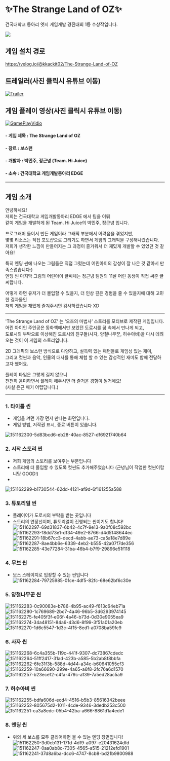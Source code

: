 # ✨The Strange Land of OZ✨
 
건국대학교 동아리 엣지 게임개발 경진대회 1등 수상작입니다.

![](https://images.velog.io/images/minjujuu/post/7d51fbf7-8456-49d3-a2d7-70d6f448f291/%EA%B2%8C%EC%9E%84%EA%B0%9C%EB%B0%9C%EA%B2%BD%EC%A7%84%EB%8C%80%ED%9A%8C%20%EC%83%81%EC%9E%A5.PNG)

## 게임 설치 경로
https://velog.io/@kkackit02/The-Strange-Land-of-OZ

## 트레일러(사진 클릭시 유튜브 이동)
[![Trailer](https://img.youtube.com/vi/qWUD9Z2Uv_w/0.jpg)](https://www.youtube.com/watch?v=qWUD9Z2Uv_w)

## 게임 플레이 영상(사진 클릭시 유튜브 이동)
[![GamePlayVidio](https://img.youtube.com/vi/dYBezBhVxqI/0.jpg)](https://www.youtube.com/watch?v=dYBezBhVxqI)


#### - 게임 제목 : The Strange Land of OZ
#### - 장르 : 보스런
#### - 개발자 : 박민주, 정근녕 (Team. Hi Juice)
#### - 소속 : 건국대학교 게임개발동아리 EDGE

***
## 게임 소개
안녕하세요!  
저희는 건국대학교 게임개발동아리 EDGE 에서 팀을 이뤄  
같이 게임을 개발하게 된 Team. Hi Juice의 박민주, 정근녕 입니다.  
  
프로그래머 둘이서 만든 게임이라 그래픽 부분에서 어려움을 겪었지만,  
몇몇 리소스는 직접 포토샵으로 그리기도 하면서 게임의 그래픽을 구성해나갔습니다.  
저희가 생각한 느낌이 만들어지는 그 과정이 즐거워서 더 재밌게 개발할 수 있었던 것 같아요!  
  
특히 엔딩 씬에 나오는 그림들은 직접 그렸는데 어린아이의 감성이 잘 나온 것 같아서 만족스럽습니다:)  
엔딩 씬 마지막 그림의 어린아이 글씨체는 정근녕 팀원의 11살 어린 동생이 직접 써준 글씨랍니다.  
  
어떻게 하면 유저가 더 몰입할 수 있을지, 더 인상 깊은 경험을 줄 수 있을지에 대해 고민한 결과물인  
저희 게임을 재밌게 즐겨주시면 감사하겠습니다 XD  
  
  ***
'The Strange Land of OZ' 는 ‘오즈의 마법사’ 스토리를 모티브로 제작된 게임입니다.  
어린 아이인 주인공은 동화책에서만 보았던 도로시를 꿈 속에서 만나게 되고,  
도로시의 부탁으로 이상해진 도로시의 친구들(사자, 양철나무꾼, 허수아비)을 다시 데려오는 것이 이 게임의 스토리입니다.  
  
2D 그래픽의 보스런 방식으로 다양하고, 설득력 있는 패턴들로 게임성 있는 재미,  
그리고 컷씬과 음악, 인물의 대사를 통해 체험 할 수 있는 감성적인 재미도 함께 전달하고자 했어요.  
  
플레이 타임은 그렇게 길지 않으니  
천천히 음미하면서 플레이 해주시면 더 즐거운 경험이 될거에요!  
(사실 은근 깨기 어렵답니다.)  

***
### 1. 타이틀 씬
- 게임을 켜면 가장 먼저 만나는 화면입니다.
- 게임 방법, 저작권 표시, 종료 버튼이 있습니다.

![151162300-5d83bcd6-eb28-40ac-8527-df6921740b64](https://user-images.githubusercontent.com/58885427/151162563-1ce34be8-d5d1-47cd-ac97-42efd4ecaf71.png)

### 2. 시작 스토리 씬
- 저희 게임의 스토리를 보여주는 부분입니다
- 스토리에 더 몰입할 수 있도록 컷씬도 추가해주었습니다 (근녕님이 작업한 컷씬이랍니당 GOOD!)
- 
![151162299-b1730544-62dd-4121-af9d-6f161255a588](https://user-images.githubusercontent.com/58885427/151162735-43363806-6509-4af7-8db5-eba902211126.png)

### 3. 튜토리얼 씬
- 플레이어가 도로시의 부탁을 받는 곳입니다 
- 스토리의 연장선이며, 튜토리얼이 진행되는 씬이기도 합니다!
![151162297-69d31837-6b42-4c7f-9e13-9a0f08c592bc](https://user-images.githubusercontent.com/58885427/151162768-558fa4b6-a169-4c26-b3b8-3de71b51c627.png)
![151162293-18dd73e1-df34-49e2-8766-d4d5148644ec](https://user-images.githubusercontent.com/58885427/151162799-47c61b7b-c31e-4059-963b-4664419c1c99.png)
![151162291-18b67cc3-decd-4abb-ae73-ca5a18e7d89e](https://user-images.githubusercontent.com/58885427/151162824-bd5f1370-fdc6-43e9-981b-68e2d2ecc093.png)
![151162287-8ae4bb6e-6339-4eb2-b555-42a07f7de356](https://user-images.githubusercontent.com/58885427/151162832-0c4ce6a9-d930-487e-bfa3-f70213ce5cb0.png)
![151162285-43e77284-31ba-46b4-b7f9-29896e51f118](https://user-images.githubusercontent.com/58885427/151162839-3fb32679-b9e8-4b56-8853-53392546bd70.png)

### 4. 무브 씬
- 보스 스테이지로 입장할 수 있는 씬입니다
![151162284-79725985-01ce-4df5-82fc-68e62bf6c30e](https://user-images.githubusercontent.com/58885427/151162861-b4bc5397-8be4-403b-b4bc-1a1d84e5d08c.png)

### 5. 양철나무꾼 씬
![151162283-0c90083e-b786-4b95-ac49-f613c64eb71a](https://user-images.githubusercontent.com/58885427/151162883-fb19c988-60c8-4713-a9df-14f9468d7f35.png)
![151162280-1c769689-2bc7-4a46-96b5-3d6293974145](https://user-images.githubusercontent.com/58885427/151162893-a6efb118-60f8-451c-b133-f176e8735932.png)
![151162275-fe405f3f-e06f-4a46-b73d-0d30e9055ea9](https://user-images.githubusercontent.com/58885427/151162900-d9ad2d80-dd0d-49a8-9880-4673aa43bbb8.png)
![151162274-34a48151-84a6-43d6-8f99-3f51a01a20eb](https://user-images.githubusercontent.com/58885427/151162905-a83d1057-9eb0-45d2-b783-0250e8fcecaf.png)
![151162270-1d6c5547-1d3c-4f15-8ed1-a0708ba59fc9](https://user-images.githubusercontent.com/58885427/151162911-6615e2de-e001-462d-a562-7df3ad227a9d.png)


### 6. 사자 씬
![151162268-6c4a355b-119c-441f-9307-dc73867cdedc](https://user-images.githubusercontent.com/58885427/151162931-39af8eaf-54a1-4e23-b17f-58b5264a8f95.png)
![151162264-51ff2417-31ad-423b-a585-5b2ab8f8bbfa](https://user-images.githubusercontent.com/58885427/151162936-15039167-69f7-40c1-b49d-caf3c18b6555.png)
![151162262-6fe31f3b-588d-4d44-a34c-b60641055cf3](https://user-images.githubusercontent.com/58885427/151162948-03abeea0-4d46-4823-af84-29844d081f2f.png)
![151162259-10a66690-299e-4a65-a6f8-2fc76a6d1570](https://user-images.githubusercontent.com/58885427/151162965-7e09a610-e10e-49b8-b995-61b1d5b922db.png)
![151162257-b23ece12-c4fa-479c-a139-7a5ed28ac5a9](https://user-images.githubusercontent.com/58885427/151162972-d4094deb-1c4c-4abc-af8b-224c32c0da41.png)


### 7. 허수아비 씬
![151162255-bdfa606d-ecd4-4516-b5b3-85616342beee](https://user-images.githubusercontent.com/58885427/151162997-d8496707-1328-4e0c-bf8e-8ab9cd1ce7b3.png)
![151162252-805675d2-1011-4cde-9346-3dedb253c500](https://user-images.githubusercontent.com/58885427/151163000-c9218ef8-d8e0-40bc-a9d7-bf4e94d4df80.png)
![151162251-ca3a8edc-05b4-42ba-a666-8861d1a4ede1](https://user-images.githubusercontent.com/58885427/151163006-2fc21d49-4c6b-4ef5-b9da-44911bb14b3b.png)


### 8. 엔딩 씬
- 위의 세 보스를 모두 클리어하면 볼 수 있는 엔딩 장면입니다!
![151162250-3d0cb131-171d-4df9-a097-e20431624dfd](https://user-images.githubusercontent.com/58885427/151163032-5a7e9857-f884-489b-8751-8175ac40a4ca.png)
![151162247-0aa0ab8c-7305-4565-a515-21212efd1901](https://user-images.githubusercontent.com/58885427/151163039-9241ca2d-4ca3-4792-8b9d-c68d760c2de1.png)
![151162241-37d8a6ba-dcc6-4747-8cb8-bd21b9800988](https://user-images.githubusercontent.com/58885427/151163043-03c3b1b5-9519-443c-9150-563669aa5c78.png)






